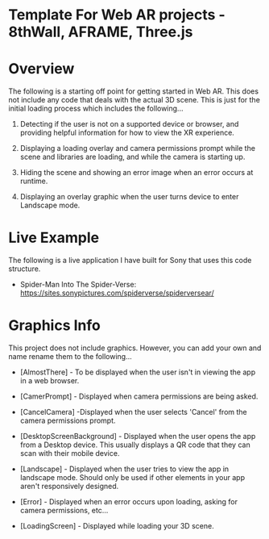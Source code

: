 # Template For Web AR projects - 8thWall, AFRAME, Three.js

# Overview

The following is a starting off point for getting started in Web AR. This does not include any code that deals with the actual 3D scene. This is just for the initial loading process which includes the following...

1. Detecting if the user is not on a supported device or browser, and providing helpful information for how to view the XR experience.

2. Displaying a loading overlay and camera permissions prompt while the scene and libraries are loading, and while the camera is starting up.

3. Hiding the scene and showing an error image when an error occurs at runtime.

4. Displaying an overlay graphic when the user turns device to enter Landscape mode.

# Live Example

The following is a live application I have built for Sony that uses this code structure.

* Spider-Man Into The Spider-Verse: https://sites.sonypictures.com/spiderverse/spiderversear/

# Graphics Info

This project does not include graphics. However, you can add your own and name rename them to the following...

* [AlmostThere] - To be displayed when the user isn't in viewing the app in a web browser.

* [CamerPrompt] - Displayed when camera permissions are being asked.

* [CancelCamera] -Displayed when the user selects 'Cancel' from the camera permissions prompt.

* [DesktopScreenBackground] - Displayed when the user opens the app from a Desktop device. This usually displays a QR code that they can scan with their mobile device.

* [Landscape] - Displayed when the user tries to view the app in landscape mode. Should only be used if other elements in your app aren't responsively designed.

* [Error] - Displayed when an error occurs upon loading, asking for camera permissions, etc...

* [LoadingScreen] - Displayed while loading your 3D scene.
